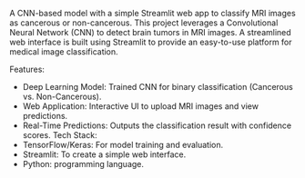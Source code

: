 A CNN-based model with a simple Streamlit web app to classify MRI images as cancerous or non-cancerous.
This project leverages a Convolutional Neural Network (CNN) to detect brain tumors in MRI images. A streamlined web interface is built using Streamlit to provide an easy-to-use platform for medical image classification.

Features:
  - Deep Learning Model: Trained CNN for binary classification (Cancerous vs. Non-Cancerous).
  - Web Application: Interactive UI to upload MRI images and view predictions.
  - Real-Time Predictions: Outputs the classification result with confidence scores.
Tech Stack:
  - TensorFlow/Keras: For model training and evaluation.
  - Streamlit: To create a simple web interface.
  - Python: programming language.

